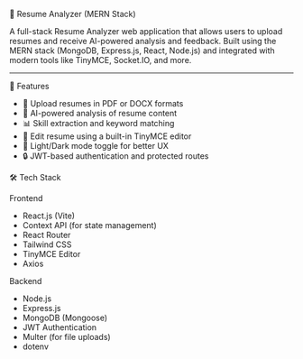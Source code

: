  📄 Resume Analyzer (MERN Stack)

A full-stack Resume Analyzer web application that allows users to upload resumes and receive AI-powered analysis and feedback. Built using the MERN stack (MongoDB, Express.js, React, Node.js) and integrated with modern tools like TinyMCE, Socket.IO, and more.

---

🚀 Features

- 📁 Upload resumes in PDF or DOCX formats
- 🧠 AI-powered analysis of resume content
- 📊 Skill extraction and keyword matching
- 📝 Edit resume using a built-in TinyMCE editor
- 🌙 Light/Dark mode toggle for better UX
- 🔒 JWT-based authentication and protected routes

🛠️ Tech Stack

Frontend
- React.js (Vite)
- Context API (for state management)
- React Router
- Tailwind CSS
- TinyMCE Editor
- Axios

Backend
- Node.js
- Express.js
- MongoDB (Mongoose)
- JWT Authentication
- Multer (for file uploads)
- dotenv


